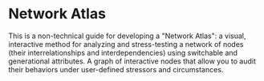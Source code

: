# Network Atlas
This is a non-technical guide for developing a "Network Atlas": a visual, interactive method for analyzing and stress-testing a network of nodes (their interrelationships and interdependencies) using switchable and generational attributes.
A graph of interactive nodes that allow you to audit their behaviors under user-defined stressors and circumstances.
